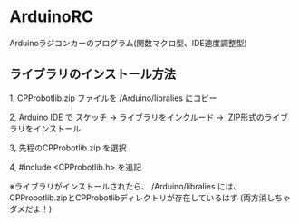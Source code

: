 # ArduinoRC
Arduinoラジコンカーのプログラム(関数マクロ型、IDE速度調整型)


## ライブラリのインストール方法
1, CPProbotlib.zip ファイルを /Arduino/libralies にコピー  
   
2, Arduino IDE で スケッチ → ライブラリをインクルード → .ZIP形式のライブラリをインストール   
   
3, 先程のCPProbotlib.zip を選択   
    
4, #include <CPProbotlib.h> を追記   


※ライブラリがインストールされたら、 /Arduino/libralies には、   
CPProbotlib.zipとCPProbotlibディレクトリが存在しているはず (両方消しちゃダメだよ！)
